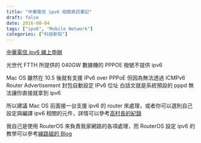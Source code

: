 ```yaml
---
title: "中華電信 ipv6 相關資訊筆記"
draft: false
date: 2016-08-04
tags: ["ipv6", "Mobile Network"]
categories: ["科技新知"]
---
```



<a href="https://123.cht.com.tw/eCAS/B8W">中華電信 ipv6 線上申辦</a>

光世代 FTTH 所提供的 040GW 數據機的 PPPOE 撥號不提供 ipv6

<!--more-->

Mac OS 雖然在 10.5 後就有支援 IPv6 over PPPoE 但因為無法透過 ICMPv6 Router Advertisement 封包自動設定 IPv6 位址
白話文就是系統預設的 pppd 無法讓你直接就拿到 ipv6

所以建議 Mac OS 前面接一台支援 ipv6 的 router 來處理，或者你可以選則自己設定與編譯 ipv6 相關的元件，詳情可以參考<a href="http://blog.clkao.org/post/285074/ipv6-over-pppoe-on-mac">高村長的紀錄</a>

我自己是使用 RouterOS 來負責我家網路的各項處理，而 RouterOS 設定 ipv6 的教學可以參考<a href="https://blog.cprteam.org/archives/279">線路組的 Blog</a>



